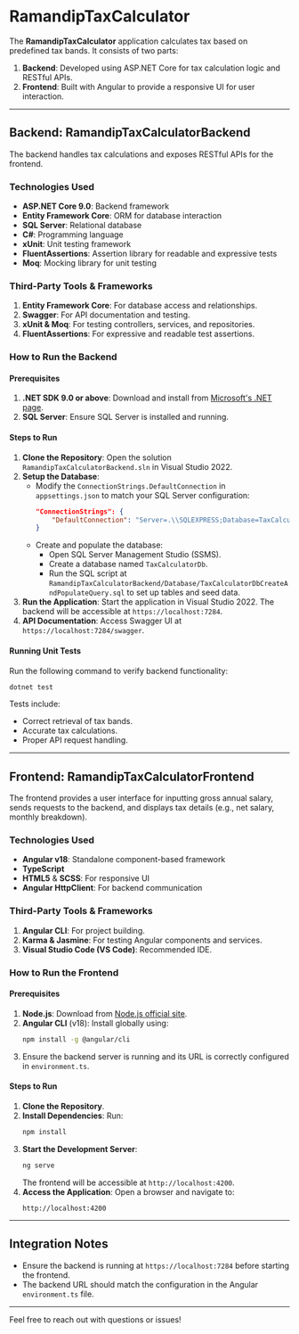 # RamandipTaxCalculator

The **RamandipTaxCalculator** application calculates tax based on predefined tax bands. It consists of two parts:
1. **Backend**: Developed using ASP.NET Core for tax calculation logic and RESTful APIs.
2. **Frontend**: Built with Angular to provide a responsive UI for user interaction.

---

## Backend: RamandipTaxCalculatorBackend

The backend handles tax calculations and exposes RESTful APIs for the frontend.

### Technologies Used
- **ASP.NET Core 9.0**: Backend framework  
- **Entity Framework Core**: ORM for database interaction  
- **SQL Server**: Relational database  
- **C#**: Programming language  
- **xUnit**: Unit testing framework  
- **FluentAssertions**: Assertion library for readable and expressive tests  
- **Moq**: Mocking library for unit testing  

### Third-Party Tools & Frameworks
1. **Entity Framework Core**: For database access and relationships.  
2. **Swagger**: For API documentation and testing.  
3. **xUnit & Moq**: For testing controllers, services, and repositories.  
4. **FluentAssertions**: For expressive and readable test assertions.  

### How to Run the Backend

#### Prerequisites
1. **.NET SDK 9.0 or above**: Download and install from [Microsoft's .NET page](https://dotnet.microsoft.com/).  
2. **SQL Server**: Ensure SQL Server is installed and running.  

#### Steps to Run
1. **Clone the Repository**: Open the solution `RamandipTaxCalculatorBackend.sln` in Visual Studio 2022.  
2. **Setup the Database**:  
   - Modify the `ConnectionStrings.DefaultConnection` in `appsettings.json` to match your SQL Server configuration:  
     ```json
     "ConnectionStrings": {
         "DefaultConnection": "Server=.\\SQLEXPRESS;Database=TaxCalculatorDb;Trusted_Connection=True;Encrypt=True;TrustServerCertificate=True;"
     }
     ```  
   - Create and populate the database:  
     - Open SQL Server Management Studio (SSMS).  
     - Create a database named `TaxCalculatorDb`.  
     - Run the SQL script at `RamandipTaxCalculatorBackend/Database/TaxCalculatorDbCreateAndPopulateQuery.sql` to set up tables and seed data.  
3. **Run the Application**: Start the application in Visual Studio 2022. The backend will be accessible at `https://localhost:7284`.  
4. **API Documentation**: Access Swagger UI at `https://localhost:7284/swagger`.  

#### Running Unit Tests
Run the following command to verify backend functionality:  
```bash
dotnet test
```  
Tests include:  
- Correct retrieval of tax bands.  
- Accurate tax calculations.  
- Proper API request handling.

---

## Frontend: RamandipTaxCalculatorFrontend

The frontend provides a user interface for inputting gross annual salary, sends requests to the backend, and displays tax details (e.g., net salary, monthly breakdown).

### Technologies Used
- **Angular v18**: Standalone component-based framework  
- **TypeScript**  
- **HTML5** & **SCSS**: For responsive UI  
- **Angular HttpClient**: For backend communication  

### Third-Party Tools & Frameworks
1. **Angular CLI**: For project building.  
2. **Karma & Jasmine**: For testing Angular components and services.  
3. **Visual Studio Code (VS Code)**: Recommended IDE.  

### How to Run the Frontend

#### Prerequisites
1. **Node.js**: Download from [Node.js official site](https://nodejs.org/).  
2. **Angular CLI** (v18): Install globally using:  
   ```bash
   npm install -g @angular/cli
   ```  
3. Ensure the backend server is running and its URL is correctly configured in `environment.ts`.

#### Steps to Run
1. **Clone the Repository**.  
2. **Install Dependencies**: Run:  
   ```bash
   npm install
   ```  
3. **Start the Development Server**:  
   ```bash
   ng serve
   ```  
   The frontend will be accessible at `http://localhost:4200`.  
4. **Access the Application**: Open a browser and navigate to:  
   ```text
   http://localhost:4200
   ```

---

## Integration Notes

- Ensure the backend is running at `https://localhost:7284` before starting the frontend.  
- The backend URL should match the configuration in the Angular `environment.ts` file.

---

Feel free to reach out with questions or issues!

